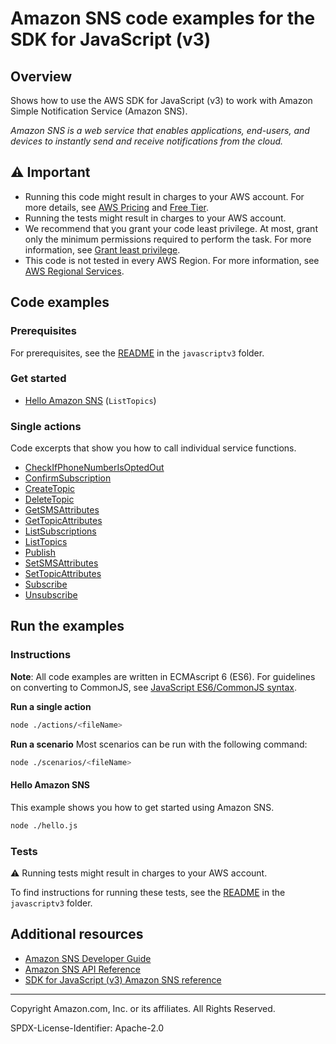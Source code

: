 # Amazon SNS code examples for the SDK for JavaScript (v3)

## Overview

Shows how to use the AWS SDK for JavaScript (v3) to work with Amazon Simple Notification Service (Amazon SNS).

<!--custom.overview.start-->
<!--custom.overview.end-->

_Amazon SNS is a web service that enables applications, end-users, and devices to instantly send and receive notifications from the cloud._

## ⚠ Important

* Running this code might result in charges to your AWS account. For more details, see [AWS Pricing](https://aws.amazon.com/pricing/) and [Free Tier](https://aws.amazon.com/free/).
* Running the tests might result in charges to your AWS account.
* We recommend that you grant your code least privilege. At most, grant only the minimum permissions required to perform the task. For more information, see [Grant least privilege](https://docs.aws.amazon.com/IAM/latest/UserGuide/best-practices.html#grant-least-privilege).
* This code is not tested in every AWS Region. For more information, see [AWS Regional Services](https://aws.amazon.com/about-aws/global-infrastructure/regional-product-services).

<!--custom.important.start-->
<!--custom.important.end-->

## Code examples

### Prerequisites

For prerequisites, see the [README](../../README.md#Prerequisites) in the `javascriptv3` folder.


<!--custom.prerequisites.start-->
<!--custom.prerequisites.end-->

### Get started

- [Hello Amazon SNS](hello.js#L6) (`ListTopics`)


### Single actions

Code excerpts that show you how to call individual service functions.

- [CheckIfPhoneNumberIsOptedOut](libs/snsClient.js#L4)
- [ConfirmSubscription](libs/snsClient.js#L4)
- [CreateTopic](libs/snsClient.js#L4)
- [DeleteTopic](libs/snsClient.js#L4)
- [GetSMSAttributes](libs/snsClient.js#L4)
- [GetTopicAttributes](libs/snsClient.js#L4)
- [ListSubscriptions](libs/snsClient.js#L4)
- [ListTopics](libs/snsClient.js#L4)
- [Publish](libs/snsClient.js#L4)
- [SetSMSAttributes](libs/snsClient.js#L4)
- [SetTopicAttributes](libs/snsClient.js#L4)
- [Subscribe](libs/snsClient.js#L4)
- [Unsubscribe](libs/snsClient.js#L4)


<!--custom.examples.start-->
<!--custom.examples.end-->

## Run the examples

### Instructions

**Note**: All code examples are written in ECMAscript 6 (ES6). For guidelines on converting to CommonJS, see
[JavaScript ES6/CommonJS syntax](https://docs.aws.amazon.com/sdk-for-javascript/v3/developer-guide/sdk-examples-javascript-syntax.html).

**Run a single action**

```bash
node ./actions/<fileName>
```

**Run a scenario**
Most scenarios can be run with the following command:
```bash
node ./scenarios/<fileName>
```

<!--custom.instructions.start-->
<!--custom.instructions.end-->

#### Hello Amazon SNS

This example shows you how to get started using Amazon SNS.

```bash
node ./hello.js
```


### Tests

⚠ Running tests might result in charges to your AWS account.


To find instructions for running these tests, see the [README](../../README.md#Tests)
in the `javascriptv3` folder.



<!--custom.tests.start-->
<!--custom.tests.end-->

## Additional resources

- [Amazon SNS Developer Guide](https://docs.aws.amazon.com/sns/latest/dg/welcome.html)
- [Amazon SNS API Reference](https://docs.aws.amazon.com/sns/latest/api/welcome.html)
- [SDK for JavaScript (v3) Amazon SNS reference](https://docs.aws.amazon.com/AWSJavaScriptSDK/v3/latest/client/sns)

<!--custom.resources.start-->
<!--custom.resources.end-->

---

Copyright Amazon.com, Inc. or its affiliates. All Rights Reserved.

SPDX-License-Identifier: Apache-2.0